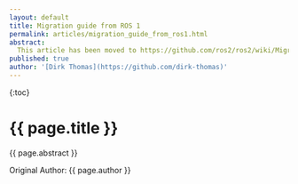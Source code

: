 ```yaml
---
layout: default
title: Migration guide from ROS 1
permalink: articles/migration_guide_from_ros1.html
abstract:
  This article has been moved to https://github.com/ros2/ros2/wiki/Migration-Guide.
published: true
author: '[Dirk Thomas](https://github.com/dirk-thomas)'
---
```


{:toc}

# {{ page.title }}

<div class="abstract" markdown="1">
{{ page.abstract }}
</div>

Original Author: {{ page.author }}
